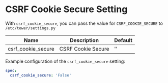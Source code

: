 # CSRF Cookie Secure Setting

With `csrf_cookie_secure`, you can pass the value for `CSRF_COOKIE_SECURE` to `/etc/tower/settings.py`

| Name               | Description        | Default |
| ------------------ | ------------------ | ------- |
| csrf_cookie_secure | CSRF Cookie Secure | ''      |

Example configuration of the `csrf_cookie_secure` setting:

```yaml
spec:
  csrf_cookie_secure: 'False'
```
